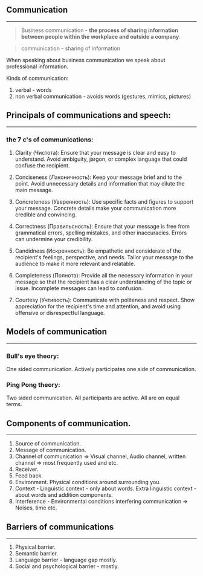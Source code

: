 ## Communication
---
>Business communication - **the process of sharing information between people within the workplace and outside a company**.

>communication - sharing of information

When speaking about business communication we speak about professional information.

Kinds of communication:
1. verbal - words
2. non verbal communication - avoids words (gestures, mimics, pictures)

## Principals of communications and speech:
---
### the 7 c's of communications:
1. Clarity (Чистота): Ensure that your message is clear and easy to understand. Avoid ambiguity, jargon, or complex language that could confuse the recipient.

2. Conciseness (Лаконичность): Keep your message brief and to the point. Avoid unnecessary details and information that may dilute the main message. 

3. Concreteness (Уверенность): Use specific facts and figures to support your message. Concrete details make your communication more credible and convincing.
   
4. Correctness (Правильсность): Ensure that your message is free from grammatical errors, spelling mistakes, and other inaccuracies. Errors can undermine your credibility.
   
5. Candidness (Искренность): Be empathetic and considerate of the recipient's feelings, perspective, and needs. Tailor your message to the audience to make it more relevant and relatable.
   
6. Completeness (Полнота): Provide all the necessary information in your message so that the recipient has a clear understanding of the topic or issue. Incomplete messages can lead to confusion.
   
7. Courtesy (Учтивость): Communicate with politeness and respect. Show appreciation for the recipient's time and attention, and avoid using offensive or disrespectful language.

## Models of communication
---
### Bull's eye theory:
One sided communication. Actively participates one side of communication.

### Ping Pong theory:
Two sided communication. All participants are active. All are on equal terms.
## Components of communication.
---
1. Source of communication.
2. Message of communication.
3. Channel of communication => Visual channel, Audio channel, written channel => most frequently used and etc.
4. Receiver.
5. Feed back.
6. Environment. Physical conditions around surrounding you.
7. Context - Linguistic context - only about words. Extra linguistic context - about words and addition components.
8. Interference - Environmental conditions interfering communication => Noises, time etc.

## Barriers of communications
---
1. Physical barrier.
2. Semantic barrier.
3. Language barrier - language gap mostly.
4. Social and psychological barrier - mostly.